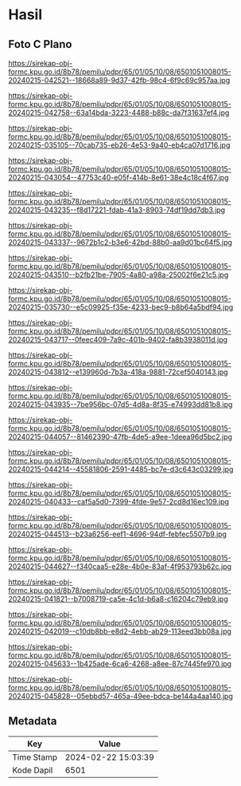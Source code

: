 # Hasil

## Foto C Plano

https://sirekap-obj-formc.kpu.go.id/8b78/pemilu/pdpr/65/01/05/10/08/6501051008015-20240215-042521--18668a89-9d37-42fb-98c4-6f9c69c957aa.jpg

https://sirekap-obj-formc.kpu.go.id/8b78/pemilu/pdpr/65/01/05/10/08/6501051008015-20240215-042758--63a14bda-3223-4488-b88c-da7f31637ef4.jpg

https://sirekap-obj-formc.kpu.go.id/8b78/pemilu/pdpr/65/01/05/10/08/6501051008015-20240215-035105--70cab735-eb26-4e53-9a40-eb4ca07d1716.jpg

https://sirekap-obj-formc.kpu.go.id/8b78/pemilu/pdpr/65/01/05/10/08/6501051008015-20240215-043054--47753c40-e05f-414b-8e61-38e4c18c4f67.jpg

https://sirekap-obj-formc.kpu.go.id/8b78/pemilu/pdpr/65/01/05/10/08/6501051008015-20240215-043235--f8d17221-fdab-41a3-8903-74df19dd7db3.jpg

https://sirekap-obj-formc.kpu.go.id/8b78/pemilu/pdpr/65/01/05/10/08/6501051008015-20240215-043337--9672b1c2-b3e6-42bd-88b0-aa9d01bc64f5.jpg

https://sirekap-obj-formc.kpu.go.id/8b78/pemilu/pdpr/65/01/05/10/08/6501051008015-20240215-043510--b2fb21be-7905-4a80-a98a-25002f6e21c5.jpg

https://sirekap-obj-formc.kpu.go.id/8b78/pemilu/pdpr/65/01/05/10/08/6501051008015-20240215-035730--e5c09925-f35e-4233-bec9-b8b64a5bdf94.jpg

https://sirekap-obj-formc.kpu.go.id/8b78/pemilu/pdpr/65/01/05/10/08/6501051008015-20240215-043717--0feec409-7a9c-401b-9402-fa8b3938011d.jpg

https://sirekap-obj-formc.kpu.go.id/8b78/pemilu/pdpr/65/01/05/10/08/6501051008015-20240215-043812--e139960d-7b3a-418a-9881-72cef5040143.jpg

https://sirekap-obj-formc.kpu.go.id/8b78/pemilu/pdpr/65/01/05/10/08/6501051008015-20240215-043935--7be956bc-07d5-4d8a-8f35-e74993dd81b8.jpg

https://sirekap-obj-formc.kpu.go.id/8b78/pemilu/pdpr/65/01/05/10/08/6501051008015-20240215-044057--81462390-47fb-4de5-a9ee-1deea96d5bc2.jpg

https://sirekap-obj-formc.kpu.go.id/8b78/pemilu/pdpr/65/01/05/10/08/6501051008015-20240215-044214--45581806-2591-4485-bc7e-d3c643c03299.jpg

https://sirekap-obj-formc.kpu.go.id/8b78/pemilu/pdpr/65/01/05/10/08/6501051008015-20240215-040433--caf5a5d0-7399-4fde-9e57-2cd8d16ec109.jpg

https://sirekap-obj-formc.kpu.go.id/8b78/pemilu/pdpr/65/01/05/10/08/6501051008015-20240215-044513--b23a6256-eef1-4696-94df-febfec5507b9.jpg

https://sirekap-obj-formc.kpu.go.id/8b78/pemilu/pdpr/65/01/05/10/08/6501051008015-20240215-044627--f340caa5-e28e-4b0e-83af-4f953793b62c.jpg

https://sirekap-obj-formc.kpu.go.id/8b78/pemilu/pdpr/65/01/05/10/08/6501051008015-20240215-041821--b7008719-ca5e-4c1d-b6a8-c16204c79eb9.jpg

https://sirekap-obj-formc.kpu.go.id/8b78/pemilu/pdpr/65/01/05/10/08/6501051008015-20240215-042019--c10db8bb-e8d2-4ebb-ab29-113eed3bb08a.jpg

https://sirekap-obj-formc.kpu.go.id/8b78/pemilu/pdpr/65/01/05/10/08/6501051008015-20240215-045633--1b425ade-6ca6-4268-a8ee-87c7445fe970.jpg

https://sirekap-obj-formc.kpu.go.id/8b78/pemilu/pdpr/65/01/05/10/08/6501051008015-20240215-045828--05ebbd57-465a-49ee-bdca-be144a4aa140.jpg


## Metadata

| Key        | Value               |
| ---------- | ------------------- |
| Time Stamp | 2024-02-22 15:03:39 |
| Kode Dapil | 6501                |



